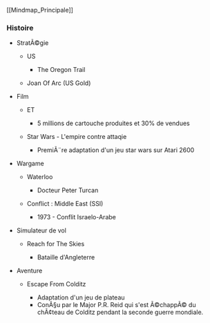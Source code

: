 ﻿[[Mindmap_Principale]]

### Histoire

- StratÃ©gie

	- US

		- The Oregon Trail

	- Joan Of Arc (US Gold)

- Film

	- ET

		- 5 millions de cartouche produites et 30% de vendues

	- Star Wars - L'empire contre attaqie

		- PremiÃ¨re adaptation d'un jeu star wars sur Atari 2600

- Wargame

	- Waterloo 

		- Docteur Peter Turcan

	- Conflict : Middle East (SSI)

		- 1973 - Conflit Israelo-Arabe

- Simulateur de vol

	- Reach for The Skies

		- Bataille d'Angleterre

- Aventure

	- Escape From Colditz

		- Adaptation d'un jeu de plateau
		- ConÃ§u par le Major P.R. Reid qui s'est Ã©chappÃ© du chÃ¢teau de Colditz pendant la seconde guerre mondiale.


